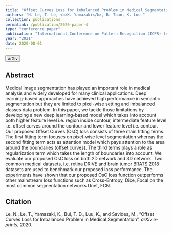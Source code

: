 ```yaml
---
title: "Offset Curves Loss for Imbalanced Problem in Medical Segmentation"
authors: "N. Le, T. Le, <b>K. Yamazaki</b>, B. Toan, K. Luu "
collection: publications
permalink: /publication/2020-paper-4
type: "conference paper"
publication: "International Conference on Pattern Recognition (ICPR) (early Accepted)"
year: "2021"
date: 2020-08-01
---
```

<button class="btn btn-round btn-sm btn-ghost-blue" onclick="location.href='https://arxiv.org/abs/2012.02463'">arXiv</button>

## Abstract
Medical image segmentation has played an important role in medical analysis and widely developed for many clinical applications. Deep learning-based approaches have achieved high performance in semantic segmentation but they are limited to pixel-wise setting and imbalanced classes data problem. In this paper, we tackle those limitations by developing a new deep learning-based model which takes into account both higher feature level i.e. region inside contour, intermediate feature level i.e. offset curves around the contour and lower feature level i.e. contour. Our proposed Offset Curves (OsC) loss consists of three main fitting terms. The first fitting term focuses on pixel-wise level segmentation whereas the second fitting term acts as attention model which pays attention to the area around the boundaries (offset curves). The third terms plays a role as regularization term which takes the length of boundaries into account. We evaluate our proposed OsC loss on both 2D network and 3D network. Two common medical datasets, i.e. retina DRIVE and brain tumor BRATS 2018 datasets are used to benchmark our proposed loss performance. The experiments have shown that our proposed OsC loss function outperforms other mainstream loss functions such as Cross-Entropy, Dice, Focal on the most common segmentation networks Unet, FCN. 

## Citation
Le, N., Le, T., Yamazaki, K., Bui, T. D., Luu, K., and Savides, M., “Offset Curves Loss for Imbalanced Problem in Medical Segmentation”, <i>arXiv e-prints</i>, 2020.

